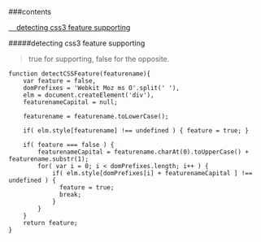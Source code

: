 ###contents

[&nbsp;&nbsp;&nbsp;&nbsp;detecting css3 feature supporting](#detectCss3Support)

#####<span id="detectCss3Support">detecting css3 feature supporting</span>
>true for supporting, false for the opposite.

	function detectCSSFeature(featurename){
	    var feature = false,
	    domPrefixes = 'Webkit Moz ms O'.split(' '),
	    elm = document.createElement('div'),
	    featurenameCapital = null;
	
	    featurename = featurename.toLowerCase();
	
	    if( elm.style[featurename] !== undefined ) { feature = true; } 
	
	    if( feature === false ) {
	        featurenameCapital = featurename.charAt(0).toUpperCase() + featurename.substr(1);
	        for( var i = 0; i < domPrefixes.length; i++ ) {
	            if( elm.style[domPrefixes[i] + featurenameCapital ] !== undefined ) {
	              feature = true;
	              break;
	            }
	        }
	    }
	    return feature; 
	}
>

